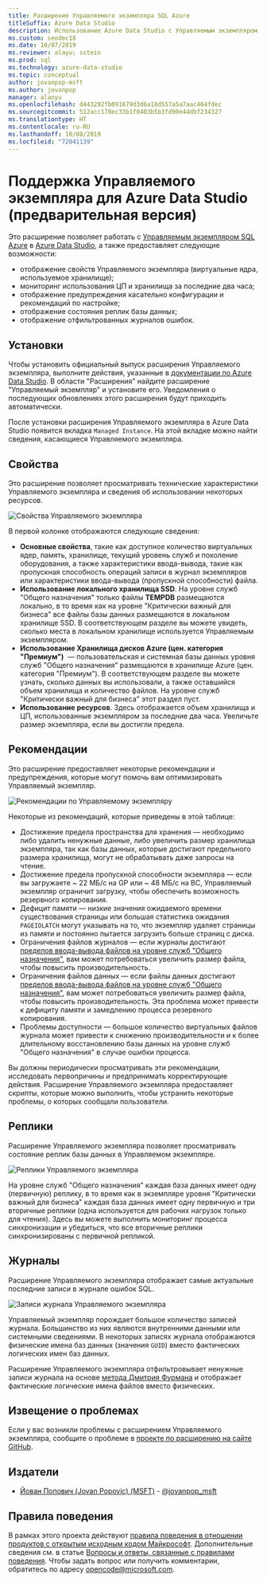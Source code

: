 ```yaml
---
title: Расширение Управляемого экземпляра SQL Azure
titleSuffix: Azure Data Studio
description: Использование Azure Data Studio с Управляемым экземпляром SQL Azure
ms.custom: seodec18
ms.date: 10/07/2019
ms.reviewer: alayu; sstein
ms.prod: sql
ms.technology: azure-data-studio
ms.topic: conceptual
author: jovanpop-msft
ms.author: jovanpop
manager: alanyu
ms.openlocfilehash: d443292fb091679d3d6a18d557a5a7aac464fdec
ms.sourcegitcommit: 512acc178ec33b1f0403b5b3fd90e44dbf234327
ms.translationtype: HT
ms.contentlocale: ru-RU
ms.lasthandoff: 10/08/2019
ms.locfileid: "72041139"
---
```

# <a name="managed-instance-support-for-azure-data-studio-preview"></a>Поддержка Управляемого экземпляра для Azure Data Studio (предварительная версия)

Это расширение позволяет работать с [Управляемым экземпляром SQL Azure](https://docs.microsoft.com/azure/sql-database/sql-database-managed-instance-index) в [Azure Data Studio](https://github.com/Microsoft/azuredatastudio), а также предоставляет следующие возможности:

- отображение свойств Управляемого экземпляра (виртуальные ядра, используемое хранилище);
- мониторинг использования ЦП и хранилища за последние два часа;
- отображение предупреждения касательно конфигурации и рекомендаций по настройке;
- отображение состояния реплик базы данных;
- отображение отфильтрованных журналов ошибок.

## <a name="installations"></a>Установки

Чтобы установить официальный выпуск расширения Управляемого экземпляра, выполните действия, указанные в [документации по Azure Data Studio](https://docs.microsoft.com/sql/azure-data-studio/extensions).
В области "Расширения" найдите расширение "Управляемый экземпляр" и установите его.  Уведомления о последующих обновлениях этого расширения будут приходить автоматически.

После установки расширения Управляемого экземпляра в Azure Data Studio появится вкладка `Managed Instance`. На этой вкладке можно найти сведения, касающиеся Управляемого экземпляра.

## <a name="properties"></a>Свойства

Это расширение позволяет просматривать технические характеристики Управляемого экземпляра и сведения об использовании некоторых ресурсов.

![Свойства Управляемого экземпляра](media/azure-sql-mi-extension/ads-mi-tab1.png)

В первой колонке отображаются следующие сведения:

- **Основные свойства**, такие как доступное количество виртуальных ядер, память, хранилище, текущий уровень служб и поколение оборудования, а также характеристики ввода-вывода, такие как пропускная способность операций записи в журнал экземпляров или характеристики ввода-вывода (пропускной способности) файла.
- **Использование локального хранилища SSD**. На уровне служб "Общего назначения" только файлы **TEMPDB** размещаются локально, в то время как на уровне "Критически важный для бизнеса" все файлы базы данных размещаются в локальном хранилище SSD. В соответствующем разделе вы можете увидеть, сколько места в локальном хранилище используется Управляемым экземпляром.
- **Использование Хранилища дисков Azure (цен. категория "Премиум")**  — пользовательская и системная базы данных уровня служб "Общего назначения" размещаются в хранилище Azure (цен. категория "Премиум"). В соответствующем разделе вы можете узнать, сколько данных вы использовали, а также оставшийся объем хранилища и количество файлов. На уровне служб "Критически важный для бизнеса" этот раздел пуст.
- **Использование ресурсов**. Здесь отображается объем хранилища и ЦП, использованные экземпляром за последние два часа. Увеличьте размер экземпляра, если вы достигли предела.

## <a name="recommendations"></a>Рекомендации

Это расширение предоставляет некоторые рекомендации и предупреждения, которые могут помочь вам оптимизировать Управляемый экземпляр.

![Рекомендации по Управляемому экземпляру](media/azure-sql-mi-extension/ads-mi-tab2.png)

Некоторые из рекомендаций, которые приведены в этой таблице:

- Достижение предела пространства для хранения — необходимо либо удалить ненужные данные, либо увеличить размер хранилища экземпляра, так как базы данных, которые достигают предельного размера хранилища, могут не обрабатывать даже запросы на чтение.
- Достижение предела пропускной способности экземпляра — если вы загружаете ~ 22 МБ/с на GP или ~ 48 МБ/с на BC, Управляемый экземпляр ограничит загрузку, чтобы обеспечить возможность резервного копирования.
- Дефицит памяти — низкие значения ожидаемого времени существования страницы или большая статистика ожидания `PAGEIOLATCH` могут указывать на то, что экземпляр удаляет страницы из памяти и постоянно пытается загрузить больше страниц с диска.
- Ограничения файлов журналов — если журналы достигают [пределов ввода-вывода файлов на уровне служб "Общего назначения"](https://docs.microsoft.com/azure/sql-database/sql-database-managed-instance-resource-limits#file-io-characteristics-in-general-purpose-tier), вам может потребоваться увеличить размер файла, чтобы повысить производительность.
- Ограничения файлов данных — если файлы данных достигают [пределов ввода-вывода файлов на уровне служб "Общего назначения"](https://docs.microsoft.com/azure/sql-database/sql-database-managed-instance-resource-limits#file-io-characteristics-in-general-purpose-tier), вам может потребоваться увеличить размер файла, чтобы повысить производительность. Эта проблема может привести к дефициту памяти и замедлению процесса резервного копирования.
- Проблемы доступности — большое количество виртуальных файлов журнала может привести к снижению производительности и к более длительному восстановлению базы данных на уровне служб "Общего назначения" в случае ошибки процесса.

Вы должны периодически просматривать эти рекомендации, исследовать первопричины и предпринимать корректирующие действия. Расширение Управляемого экземпляра предоставляет скрипты, которые можно выполнить, чтобы устранить некоторые проблемы, о которых сообщали пользователи.

## <a name="replicas"></a>Реплики

Расширение Управляемого экземпляра позволяет просматривать состояние реплик базы данных в Управляемом экземпляре.

![Реплики Управляемого экземпляра](media/azure-sql-mi-extension/ads-mi-tab3.png)

На уровне служб "Общего назначения" каждая база данных имеет одну (первичную) реплику, в то время как в экземпляре уровня "Критически важный для бизнеса" каждая база данных имеет одну первичную и три вторичные реплики (одна используется для рабочих нагрузок только для чтения). Здесь вы можете выполнить мониторинг процесса синхронизации и убедиться, что все вторичные реплики синхронизированы с первичной репликой.

## <a name="logs"></a>Журналы

Расширение Управляемого экземпляра отображает самые актуальные последние записи в журнале ошибок SQL.

![Записи журнала Управляемого экземпляра](media/azure-sql-mi-extension/ads-mi-tab4.png)

Управляемый экземпляр порождает большое количество записей журнала. Большинство из них являются внутренними данными или системными сведениями. В некоторых записях журнала отображаются физические имена баз данных (значения `GUID`) вместо фактических логических имен баз данных.

Расширение Управляемого экземпляра отфильтровывает ненужные записи журнала на основе [метода Дмитрия Фурмана](https://techcommunity.microsoft.com/t5/DataCAT/Azure-SQL-DB-Managed-Instance-sp-readmierrorlog/ba-p/305506) и отображает фактические логические имена файлов вместо физических.

## <a name="reporting-problems"></a>Извещение о проблемах

Если у вас возникли проблемы с расширением Управляемого экземпляра, сообщите о проблеме в [проекте по расширению на сайте GitHub](https://github.com/JocaPC/AzureDataStudio-Managed-Instance/issues).

## <a name="maintainers"></a>Издатели

- [Йован Попович (Jovan Popovic) (MSFT)](https://github.com/jovanpop_msft) - [@jovanpop_msft](https://twitter.com/JovanPop_MSFT)

## <a name="code-of-conduct"></a>Правила поведения

В рамках этого проекта действуют [правила поведения в отношении продуктов с открытым исходным кодом Майкрософт][conduct-code].
Дополнительные сведения см. в статье [Вопросы и ответы, связанные с правилами поведения][conduct-FAQ]. Чтобы задать вопрос или получить комментарии, обратитесь по адресу [opencode@microsoft.com][conduct-email].

[conduct-code]: http://opensource.microsoft.com/codeofconduct/
[conduct-FAQ]: http://opensource.microsoft.com/codeofconduct/faq/
[conduct-email]: mailto:opencode@microsoft.com
[conduct-md]: https://github.com/PowerShell/vscode-powershell/blob/master/CODE_OF_CONDUCT.md
